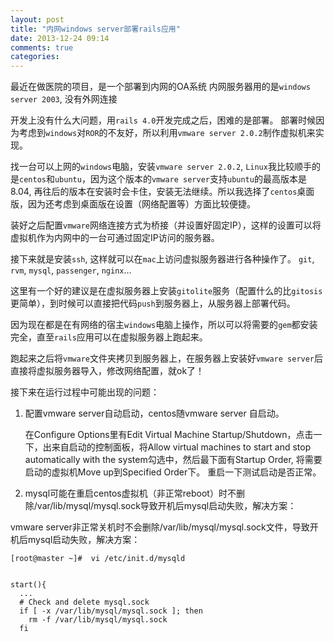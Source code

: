 ```yaml
---
layout: post
title: "内网windows server部署rails应用"
date: 2013-12-24 09:14
comments: true
categories: 
---
```


最近在做医院的项目，是一个部署到内网的OA系统
内网服务器用的是`windows server 2003`, 没有外网连接

开发上没有什么大问题，用`rails 4.0`开发完成之后，困难的是部署。
部署时候因为考虑到`windows`对`ROR`的不友好，所以利用`vmware server 2.0.2`制作虚拟机来实现。

找一台可以上网的`windows`电脑，安装`vmware server 2.0.2`, `Linux`我比较顺手的是`centos`和`ubuntu`，因为这个版本的`vmware server`支持`ubuntu`的最高版本是8.04, 再往后的版本在安装时会卡住，安装无法继续。所以我选择了`centos`桌面版，因为还考虑到桌面版在设置（网络配置等）方面比较便捷。

装好之后配置`vmware`网络连接方式为桥接（并设置好固定IP），这样的设置可以将虚拟机作为内网中的一台可通过固定IP访问的服务器。

接下来就是安装`ssh`, 这样就可以在`mac`上访问虚拟服务器进行各种操作了。
`git`, `rvm`, `mysql`, `passenger`, `nginx`...

这里有一个好的建议是在虚拟服务器上安装`gitolite`服务（配置什么的比`gitosis`更简单），到时候可以直接把代码`push`到服务器上，从服务器上部署代码。

因为现在都是在有网络的宿主`windows`电脑上操作，所以可以将需要的`gem`都安装完全，直至`rails`应用可以在虚拟服务器上跑起来。

跑起来之后将`vmware`文件夹拷贝到服务器上，在服务器上安装好`vmware server`后直接将虚拟服务器导入，修改网络配置，就ok了！

接下来在运行过程中可能出现的问题：

1. 配置vmware server自动启动，centos随vmware server 自启动。

    在Configure Options里有Edit Virtual Machine Startup/Shutdown，点击一下，出来自启动的控制面板，将Allow virtual machines to start and stop automatically with the system勾选中，然后最下面有Startup Order, 将需要启动的虚拟机Move up到Specified Order下。
    重启一下测试启动是否正常。

2. mysql可能在重启centos虚拟机（非正常reboot）时不删除/var/lib/mysql/mysql.sock导致开机后mysql启动失败，解决方案：

vmware server非正常关机时不会删除/var/lib/mysql/mysql.sock文件，导致开机后mysql启动失败，解决方案：


    [root@master ~]#  vi /etc/init.d/mysqld


    start(){
      ...
      # Check and delete mysql.sock
      if [ -x /var/lib/mysql/mysql.sock ]; then
        rm -f /var/lib/mysql/mysql.sock
      fi